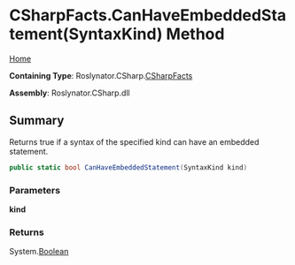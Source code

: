 # CSharpFacts\.CanHaveEmbeddedStatement\(SyntaxKind\) Method

[Home](../../../../README.md)

**Containing Type**: Roslynator\.CSharp\.[CSharpFacts](../README.md)

**Assembly**: Roslynator\.CSharp\.dll

## Summary

Returns true if a syntax of the specified kind can have an embedded statement\.

```csharp
public static bool CanHaveEmbeddedStatement(SyntaxKind kind)
```

### Parameters

**kind**

### Returns

System\.[Boolean](https://docs.microsoft.com/en-us/dotnet/api/system.boolean)

